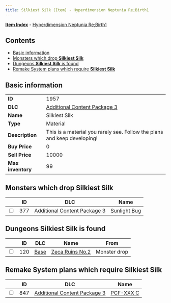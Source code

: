 ```yaml
---
title: Silkiest Silk (Item) - Hyperdimension Neptunia Re;Birth1
---
```


[**Item Index**](/neptunia/rb1/item/index.html) - [Hyperdimension Neptunia Re;Birth1](/neptunia/rb1)

## Contents

- [Basic information](#basic-information)
- [Monsters which drop **Silkiest Silk**](#monsters-which-drop-silkiest-silk)
- [Dungeons **Silkiest Silk** is found](#dungeons-silkiest-silk-is-found)
- [Remake System plans which require **Silkiest Silk**](#remake-system-plans-which-require-silkiest-silk)

## Basic information

|   |   |
| -- | -- |
| **ID** | 1957 |
| **DLC** | [Additional Content Package 3](/neptunia/rb1/dlc/12-pack3.html) |
| **Name** | Silkiest Silk |
| **Type** | Material |
| **Description** | This is a material you rarely see. Follow the plans and keep developing! |
| **Buy Price** | 0 |
| **Sell Price** | 10000 |
| **Max inventory** | 99 |


## Monsters which drop **Silkiest Silk**

|    | ID | DLC | Name |
| -- | -- | --- | ---- |
| <input type="checkbox" id="rb1-monster-12-377" class="trackbox" /> | 377 | [Additional Content Package 3](/neptunia/rb1/dlc/12-pack3.html) | [Sunlight Bug](/neptunia/rb1/monster/12-377-sunlight-bug.html) |


## Dungeons **Silkiest Silk** is found

|    | ID | DLC | Name | From |
| -- | -- | --- | ---- | ---- |
| <input type="checkbox" id="rb1-dungeon-1-120" class="trackbox" /> | 120 | [Base](/neptunia/rb1/dlc/1-base.html) | [Zeca Ruins No.2](/neptunia/rb1/dungeon/1-120-zeca-ruins-no-2.html) | Monster drop |


## Remake System plans which require **Silkiest Silk**

|    | ID | DLC | Name |
| -- | -- | --- | ---- |
| <input type="checkbox" id="rb1-quest-12-847" class="trackbox" /> | 847 | [Additional Content Package 3](/neptunia/rb1/dlc/12-pack3.html) | [PCF-XXX C](/neptunia/rb1/quest/12-847-pcf-xxx-c.html) |
